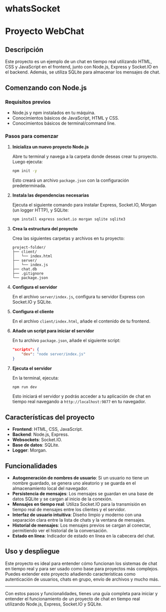 # whatsSocket

# Proyecto WebChat

## Descripción

Este proyecto es un ejemplo de un chat en tiempo real utilizando HTML, CSS y JavaScript en el frontend, junto con Node.js, Express y Socket.IO en el backend. Además, se utiliza SQLite para almacenar los mensajes de chat.

## Comenzando con Node.js

### Requisitos previos

- Node.js y npm instalados en tu máquina.
- Conocimientos básicos de JavaScript, HTML y CSS.
- Conocimientos básicos de terminal/command line.

### Pasos para comenzar

1. **Inicializa un nuevo proyecto Node.js**

   Abre tu terminal y navega a la carpeta donde deseas crear tu proyecto. Luego ejecuta:

   ```sh
   npm init -y
   ```

   Esto creará un archivo `package.json` con la configuración predeterminada.

2. **Instala las dependencias necesarias**

   Ejecuta el siguiente comando para instalar Express, Socket.IO, Morgan (un logger HTTP), y SQLite:

   ```sh
   npm install express socket.io morgan sqlite sqlite3
   ```

3. **Crea la estructura del proyecto**

   Crea las siguientes carpetas y archivos en tu proyecto:

   ```
   project-folder/
   ├── client/
   │   └── index.html
   ├── server/
   │   └── index.js
   ├── chat.db
   ├── .gitignore
   └── package.json
   ```

4. **Configura el servidor**

   En el archivo `server/index.js`, configura tu servidor Express con Socket.IO y SQLite.

5. **Configura el cliente**

   En el archivo `client/index.html`, añade el contenido de tu frontend.

6. **Añade un script para iniciar el servidor**

   En tu archivo `package.json`, añade el siguiente script:

   ```json
   "scripts": {
       "dev": "node server/index.js"
   }
   ```

7. **Ejecuta el servidor**

   En la terminal, ejecuta:

   ```sh
   npm run dev
   ```

   Esto iniciará el servidor y podrás acceder a tu aplicación de chat en tiempo real navegando a `http://localhost:9877` en tu navegador.

## Características del proyecto

- **Frontend**: HTML, CSS, JavaScript.
- **Backend**: Node.js, Express.
- **Websockets**: Socket.IO.
- **Base de datos**: SQLite.
- **Logger**: Morgan.

## Funcionalidades

- **Autogeneración de nombres de usuario**: Si un usuario no tiene un nombre guardado, se genera uno aleatorio y se guarda en el almacenamiento local del navegador.
- **Persistencia de mensajes**: Los mensajes se guardan en una base de datos SQLite y se cargan al inicio de la conexión.
- **Mensajes en tiempo real**: Utiliza Socket.IO para la transmisión en tiempo real de mensajes entre los clientes y el servidor.
- **Interfaz de usuario intuitiva**: Diseño limpio y moderno con una separación clara entre la lista de chats y la ventana de mensajes.
- **Historial de mensajes**: Los mensajes previos se cargan al conectar, permitiendo ver el historial de la conversación.
- **Estado en línea**: Indicador de estado en línea en la cabecera del chat.

## Uso y despliegue

Este proyecto es ideal para entender cómo funcionan los sistemas de chat en tiempo real y para ser usado como base para proyectos más complejos. Puedes extender este proyecto añadiendo características como autenticación de usuarios, chats en grupo, envío de archivos y mucho más.

---

Con estos pasos y funcionalidades, tienes una guía completa para iniciar y entender el funcionamiento de un proyecto de chat en tiempo real utilizando Node.js, Express, Socket.IO y SQLite.

